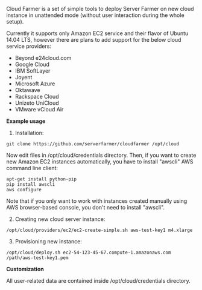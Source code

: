 Cloud Farmer is a set of simple tools to deploy Server Farmer on new cloud instance
in unattended mode (without user interaction during the whole setup).

Currently it supports only Amazon EC2 service and their flavor of Ubuntu 14.04 LTS,
however there are plans to add support for the below cloud service providers:

- Beyond e24cloud.com
- Google Cloud
- IBM SoftLayer
- Joyent
- Microsoft Azure
- Oktawave
- Rackspace Cloud
- Unizeto UniCloud
- VMware vCloud Air

**Example usage**

1. Installation:

```
git clone https://github.com/serverfarmer/cloudfarmer /opt/cloud
```

Now edit files in /opt/cloud/credentials directory. Then, if you want to create
new Amazon EC2 instances automatically, you have to install "awscli" AWS command
line client:

```
apt-get install python-pip
pip install awscli
aws configure
```

Note that if you only want to work with instances created manually using AWS
browser-based console, you don't need to install "awscli".

2. Creating new cloud server instance:

```
/opt/cloud/providers/ec2/ec2-create-simple.sh aws-test-key1 m4.xlarge
```

3. Provisioning new instance:

```
/opt/cloud/deploy.sh ec2-54-123-45-67.compute-1.amazonaws.com /path/aws-test-key1.pem
```

**Customization**

All user-related data are contained inside /opt/cloud/credentials directory.

